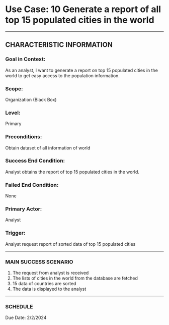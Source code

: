 # Use Case: 10 	Generate a report of all top 15 populated cities in the world

----------------------
## CHARACTERISTIC INFORMATION
### Goal in Context: 
As an analyst, I want to generate a report on top 15 populated cities in the world to get easy access to the population information.
### Scope: 
Organization (Black Box)
### Level: 
Primary
### Preconditions: 
Obtain dataset of all information of world
### Success End Condition: 
Analyst obtains the report of top 15 populated cities in the world.
### Failed End Condition: 
None
### Primary Actor: 
Analyst
### Trigger: 
Analyst request report of sorted data of top 15 populated cities

----------------------
### MAIN SUCCESS SCENARIO
1.	The request from analyst is received
2.	The lists of cities in the world from the database are fetched
3.	15 data of countries are sorted
4.	The data is displayed to the analyst
----------------------
### SCHEDULE
Due Date: 2/2/2024